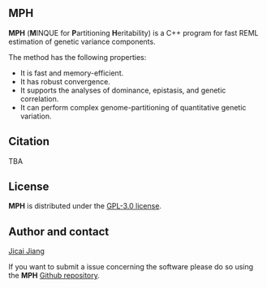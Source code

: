 ## MPH
**MPH** (**M**INQUE for **P**artitioning **H**eritability) is a C++ program for fast REML estimation of genetic variance components.

The method has the following properties:

- It is fast and memory-efficient.
- It has robust convergence.
- It supports the analyses of dominance, epistasis, and genetic correlation.
- It can perform complex genome-partitioning of quantitative genetic variation.

## Citation
TBA

## License 
**MPH** is distributed under the [GPL-3.0 license](https://github.com/jiang18/mph/blob/master/LICENSE).

## Author and contact
[Jicai Jiang](https://cals.ncsu.edu/animal-science/people/jicai-jiang)

If you want to submit a issue concerning the software please do so using the **MPH** [Github repository](https://github.com/jiang18/mph/issues).
